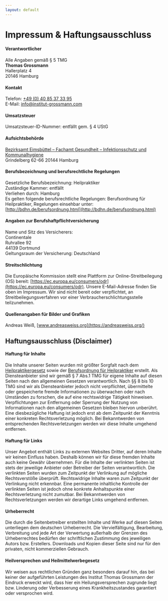 ```yaml
---
layout: default
---
```


# Impressum & Haftungsausschluss

#### Verantwortlicher

Alle Angaben gemäß § 5 TMG  
**Thomas Grossmann**  
Hallerplatz 4  
20146 Hamburg

#### Kontakt

Telefon: [+49 (0) 40 85 37 33 95](tel:00494085373395)  
E-Mail: [info@institut-grossmann.com](mailto:info@institut-grossmann.com)

#### Umsatzsteuer

Umsatzsteuer-ID-Nummer: entfällt gem. § 4 UStG

#### Aufsichtsbehörde

[Bezirksamt Eimsbüttel – Fachamt Gesundheit – Infektionsschutz und Kommunalhygiene](https://www.hamburg.de/behoerdenfinder/hamburg/11252922/?order=distance&amp;mi%2421_gdb06=hallerplatz+4)  
Grindelberg 62-66
20144 Hamburg

#### Berufsbezeichnung und berufsrechtliche Regelungen

Gesetzliche Berufsbezeichnung: Heilpraktiker  
Zuständige Kammer: entfällt  
Verliehen durch: Hamburg  
Es gelten folgende berufsrechtliche Regelungen: Berufsordnung für Heilpraktiker, Regelungen einsehbar unter: [http://bdhn.de/berufsordnung.html](http://bdhn.de/berufsordnung.html)

#### Angaben zur Berufshaftpflichtversicherung

Name und Sitz des Versicherers:  
Continentale  
Ruhrallee 92  
44139 Dortmund  
Geltungsraum der Versicherung: Deutschland

#### Streitschlichtung

Die Europäische Kommission stellt eine Plattform zur Online-Streitbeilegung (OS) bereit: [https://ec.europa.eu/consumers/odr](https://ec.europa.eu/consumers/odr). Unsere E-Mail-Adresse finden Sie oben im Impressum. Wir sind nicht bereit oder verpflichtet, an Streitbeilegungsverfahren vor einer Verbraucherschlichtungsstelle teilzunehmen.

#### Quellenangaben für Bilder und Grafiken

Andreas Weiß, [www.andreasweiss.org](https://andreasweiss.org/)


## Haftungsausschluss (Disclaimer)

#### Haftung für Inhalte

Die Inhalte unserer Seiten wurden mit größter Sorgfalt nach dem [Heilpraktikergesetz](http://www.gesetze-im-internet.de/heilprg/BJNR002510939.html) sowie der [Berufsordnung für Heilpraktiker](http://bdhn.de/berufsordnung.html) erstellt. Als Diensteanbieter sind wir gemäß § 7 Abs.1 TMG für eigene Inhalte auf diesen Seiten nach den allgemeinen Gesetzen verantwortlich. Nach §§ 8 bis 10 TMG sind wir als Diensteanbieter jedoch nicht verpflichtet, übermittelte oder gespeicherte fremde Informationen zu überwachen oder nach Umständen zu forschen, die auf eine rechtswidrige Tätigkeit hinweisen. Verpflichtungen zur Entfernung oder Sperrung der Nutzung von Informationen nach den allgemeinen Gesetzen bleiben hiervon unberührt. Eine diesbezügliche Haftung ist jedoch erst ab dem Zeitpunkt der Kenntnis einer konkreten Rechtsverletzung möglich. Bei Bekanntwerden von entsprechenden Rechtsverletzungen werden wir diese Inhalte umgehend entfernen.

#### Haftung für Links

Unser Angebot enthält Links zu externen Websites Dritter, auf deren Inhalte wir keinen Einfluss haben. Deshalb können wir für diese fremden Inhalte auch keine Gewähr übernehmen. Für die Inhalte der verlinkten Seiten ist stets der jeweilige Anbieter oder Betreiber der Seiten verantwortlich. Die verlinkten Seiten wurden zum Zeitpunkt der Verlinkung auf mögliche Rechtsverstöße überprüft. Rechtswidrige Inhalte waren zum Zeitpunkt der Verlinkung nicht erkennbar. Eine permanente inhaltliche Kontrolle der verlinkten Seiten ist jedoch ohne konkrete Anhaltspunkte einer Rechtsverletzung nicht zumutbar. Bei Bekanntwerden von Rechtsverletzungen werden wir derartige Links umgehend entfernen.

#### Urheberrecht

Die durch die Seitenbetreiber erstellten Inhalte und Werke auf diesen Seiten unterliegen dem deutschen Urheberrecht. Die Vervielfältigung, Bearbeitung, Verbreitung und jede Art der Verwertung außerhalb der Grenzen des Urheberrechtes bedürfen der schriftlichen Zustimmung des jeweiligen Autors bzw. Erstellers. Downloads und Kopien dieser Seite sind nur für den privaten, nicht kommerziellen Gebrauch.

#### Heilversprechen und Heilmittelwerbegesetz

Wir weisen aus rechtlichen Gründen ganz besonders darauf hin, das bei keiner der aufgeführten Leistungen des Institut Thomas Grossmann der Eindruck erweckt wird, dass hier ein Heilungsversprechen zugrunde liegt bzw. Linderung oder Verbesserung eines Krankheitszustandes garantiert oder versprochen wird.

